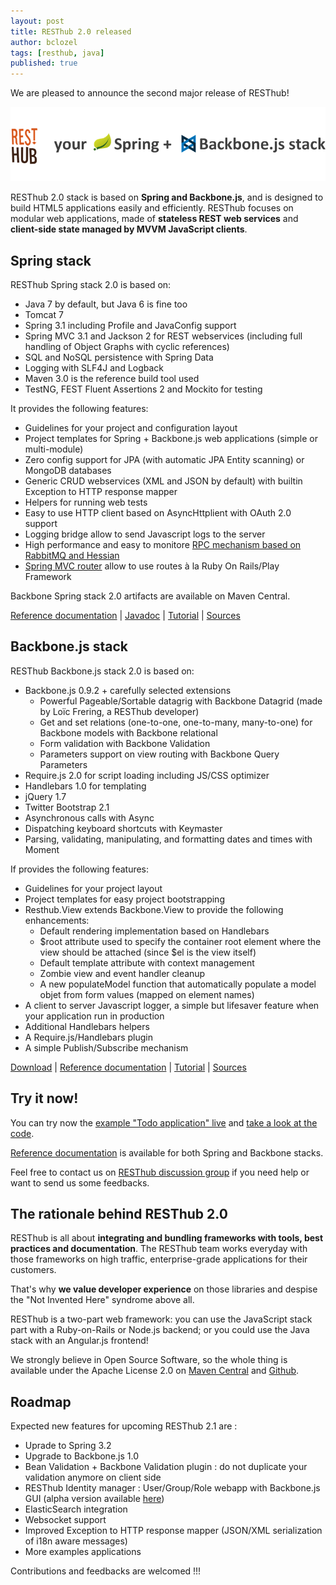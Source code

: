```yaml
---
layout: post
title: RESThub 2.0 released
author: bclozel
tags: [resthub, java]
published: true
---
```


We are pleased to announce the second major release of RESThub!

![RESThub 2](/public/img/2012-11-28-resthub-2/spring+backbone.png)

RESThub 2.0 stack is based on **Spring and Backbone.js**, and is designed to build HTML5 applications easily and efficiently. RESThub focuses on modular web applications, made of **stateless REST web services** and **client-side state managed by MVVM JavaScript clients**.

Spring stack
------------

RESThub Spring stack 2.0 is based on:
 - Java 7 by default, but Java 6 is fine too
 - Tomcat 7 
 - Spring 3.1 including Profile and JavaConfig support
 - Spring MVC 3.1 and Jackson 2 for REST webservices (including full handling of Object Graphs with cyclic references)
 - SQL and NoSQL persistence with Spring Data
 - Logging with SLF4J and Logback
 - Maven 3.0 is the reference build tool used
 - TestNG, FEST Fluent Assertions 2 and Mockito for testing

It provides the following features:
 - Guidelines for your project and configuration layout
 - Project templates for Spring + Backbone.js web applications (simple or multi-module)
 - Zero config support for JPA (with automatic JPA Entity scanning) or MongoDB databases
 - Generic CRUD webservices (XML and JSON by default) with builtin Exception to HTTP response mapper
 - Helpers for running web tests
 - Easy to use HTTP client based on AsyncHttplient with OAuth 2.0 support
 - Logging bridge allow to send Javascript logs to the server
 - High performance and easy to monitore [RPC mechanism based on RabbitMQ and Hessian](https://github.com/resthub/spring-amqp-hessian)
 - [Spring MVC router](https://github.com/resthub/springmvc-router) allow to use routes à la Ruby On Rails/Play Framework

Backbone Spring stack 2.0 artifacts are available on Maven Central.

[Reference documentation](http://resthub.org/spring-stack.html) | [Javadoc](http://resthub.org/javadoc/2.0) | [Tutorial](http://resthub.org/tutorial/spring.html) | [Sources](https://github.com/resthub/resthub-spring-stack)

Backbone.js stack
-----------------

RESThub Backbone.js stack 2.0 is based on:
 - Backbone.js 0.9.2 + carefully selected extensions
    - Powerful Pageable/Sortable datagrig with Backbone Datagrid (made by Loïc Frering, a RESThub developer)
    - Get and set relations (one-to-one, one-to-many, many-to-one) for Backbone models with Backbone relational
    - Form validation with Backbone Validation
    - Parameters support on view routing with Backbone Query Parameters
 - Require.js 2.0 for script loading including JS/CSS optimizer
 - Handlebars 1.0 for templating
 - jQuery 1.7
 - Twitter Bootstrap 2.1
 - Asynchronous calls with Async
 - Dispatching keyboard shortcuts with Keymaster
 - Parsing, validating, manipulating, and formatting dates and times with Moment

If provides the following features:
 - Guidelines for your project layout
 - Project templates for easy project bootstrapping
 - Resthub.View extends Backbone.View to provide the following enhancements:
    - Default rendering implementation based on Handlebars
    - $root attribute used to specify the container root element where the view should be attached (since $el is the view itself)
    - Default template attribute with context management
    - Zombie view and event handler cleanup
    - A new populateModel function that automatically populate a model objet from form values (mapped on element names)
 - A client to server Javascript  logger, a simple  but lifesaver feature when your application run in production
 - Additional Handlebars helpers
 - A Require.js/Handlebars plugin
 - A simple Publish/Subscribe mechanism

[Download](https://github.com/downloads/resthub/resthub-backbone-stack/resthub-backbone-stack-2.0.0.zip) | [Reference documentation](http://resthub.org/backbone-stack.html) | [Tutorial](http://resthub.org/tutorial/backbone.html) | [Sources](https://github.com/resthub/resthub-backbone-stack)

Try it now!
-----------

You can try now the [example "Todo application" live](http://resthub.org/todo/) and [take a look at the code](https://github.com/resthub/todo-backbone-example).

[Reference documentation](http://resthub.org/) is available for both Spring and Backbone stacks.

Feel free to contact us on [RESThub discussion group](https://groups.google.com/forum/?fromgroups=#!forum/resthub-dev) if you need help or want to send us some feedbacks.

The rationale behind RESThub 2.0
--------------------------------

RESThub is all about **integrating and bundling frameworks with tools, best practices and documentation**. The RESThub team works everyday with those frameworks on high traffic, enterprise-grade applications for their customers.

That's why **we value developer experience** on those libraries and despise the "Not Invented Here" syndrome above all.

RESThub is a two-part web framework: you can use the JavaScript stack part with a Ruby-on-Rails or Node.js backend; or you could use the Java stack with an Angular.js frontend!

We strongly believe in Open Source Software, so the whole thing is available under the Apache License 2.0 on [Maven Central](http://search.maven.org/#search%7Cga%7C1%7Cg%3A%22org.resthub%22) and [Github](http://github.com/resthub/).

Roadmap
-------

Expected new features for upcoming RESThub 2.1 are :
 - Uprade to Spring 3.2
 - Upgrade to Backbone.js 1.0
 - Bean Validation + Backbone Validation plugin : do not duplicate your validation anymore on client side
 - RESThub Identity manager : User/Group/Role webapp with Backbone.js GUI (alpha version available [here](https://github.com/resthub/resthub-identity))
 - ElasticSearch integration
 - Websocket support
 - Improved Exception to HTTP response mapper (JSON/XML serialization of i18n aware messages)
 - More examples applications

Contributions and feedbacks are welcomed !!!
